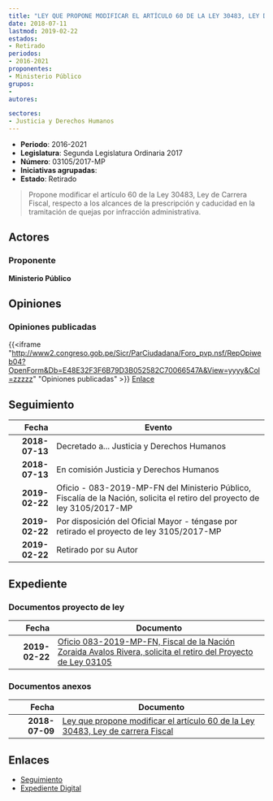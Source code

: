 ```yaml
---
title: "LEY QUE PROPONE MODIFICAR EL ARTÍCULO 60 DE LA LEY 30483, LEY DE CARRERA FISCAL"
date: 2018-07-11
lastmod: 2019-02-22
estados:
- Retirado
periodos:
- 2016-2021
proponentes:
- Ministerio Público
grupos:
- 
autores:

sectores:
- Justicia y Derechos Humanos
---
```

- **Periodo**: 2016-2021
- **Legislatura**: Segunda Legislatura Ordinaria 2017
- **Número**: 03105/2017-MP
- **Iniciativas agrupadas**: 
- **Estado**: Retirado

> Propone modificar el artículo 60 de la Ley 30483, Ley de Carrera Fiscal, respecto a los alcances de la prescripción y caducidad en la tramitación de quejas por infracción administrativa.


## Actores

### Proponente

**Ministerio Público**

## Opiniones

### Opiniones publicadas

{{<iframe "http://www2.congreso.gob.pe/Sicr/ParCiudadana/Foro_pvp.nsf/RepOpiweb04?OpenForm&Db=E48E32F3F6B79D3B052582C70066547A&View=yyyy&Col=zzzzz" "Opiniones publicadas" >}}
[Enlace](http://www2.congreso.gob.pe/Sicr/ParCiudadana/Foro_pvp.nsf/RepOpiweb04?OpenForm&Db=E48E32F3F6B79D3B052582C70066547A&View=yyyy&Col=zzzzz)


## Seguimiento

| Fecha | Evento |
|------:|--------|
| **2018-07-13** | Decretado a... Justicia y Derechos Humanos |
| **2018-07-13** | En comisión Justicia y Derechos Humanos |
| **2019-02-22** | Oficio - 083-2019-MP-FN del Ministerio Público, Fiscalía de la Nación, solicita el retiro del proyecto de ley 3105/2017-MP |
| **2019-02-22** | Por disposición del Oficial Mayor - téngase por retirado el proyecto de ley 3105/2017-MP |
| **2019-02-22** | Retirado por su Autor |

## Expediente

### Documentos proyecto de ley

| Fecha | Documento |
|------:|-----------|
| **2019-02-22** | [Oficio 083-2019-MP-FN, Fiscal de la Nación Zoraida Avalos Rivera, solicita el retiro del Proyecto de Ley 03105](http://www.leyes.congreso.gob.pe/Documentos/2016_2021/Retiro_de_Proyecto/OFICIO-083-2019-MP-FN.pdf) |

### Documentos anexos

| Fecha | Documento |
|------:|-----------|
| **2018-07-09** | [Ley que propone modificar el artículo 60 de la Ley 30483, Ley de carrera Fiscal](http://www.leyes.congreso.gob.pe/Documentos/2016_2021/Proyectos_de_Ley_y_de_Resoluciones_Legislativas/PL0310520180711.pdf) |

## Enlaces

- [Seguimiento](http://www2.congreso.gob.pe/Sicr/TraDocEstProc/CLProLey2016.nsf/f7fff46988ca05b1052578e100829cc7/b2c2dd47ac37a1aa052582c700751e12?OpenDocument)
- [Expediente Digital](http://www2.congreso.gob.pe/Sicr/TraDocEstProc/Expvirt_2011.nsf/visbusqptramdoc1621/03105?opendocument)

